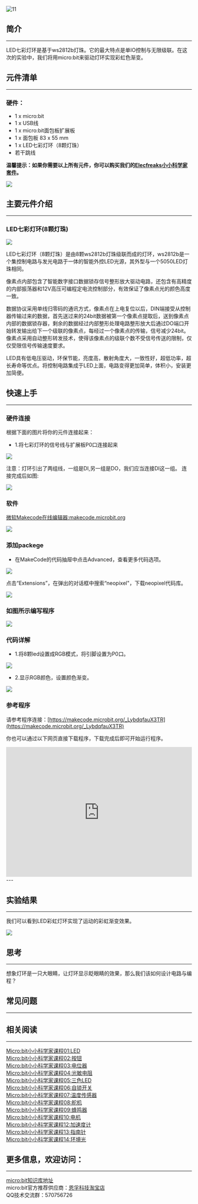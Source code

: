  ![11](https://i.imgur.com/F2gbRrO.jpg)   

## 简介
---
LED七彩灯环是基于ws2812b灯珠。它的最大特点是单IO控制与无限级联。在这次的实验中，我们将用micro:bit来驱动灯环实现彩虹色渐变。

## 元件清单
---
### 硬件：
- 1 x micro:bit
- 1 x USB线
- 1 x micro:bit面包板扩展板
- 1 x 面包板 83 x 55 mm
- 1 x LED七彩灯环（8颗灯珠）  
- 若干跳线

**温馨提示：如果你需要以上所有元件，你可以购买我们的[Elecfreaks小小科学家套件](https://item.taobao.com/item.htm?spm=a1z10.1-c-s.w4024-17803785896.2.18dc3f94XOgpWg&id=562837851877&scene=taobao_shop)。**

![](https://i.imgur.com/W4tseua.jpg)

## 主要元件介绍
---
### LED七彩灯环(8颗灯珠)

![](https://i.imgur.com/NnNcXY9.jpg)

LED七彩灯环（8颗灯珠）是由8颗ws2812b灯珠级联而成的灯环，ws2812b是一个集控制电路与发光电路于一体的智能外控LED光源，其外型与一个5050LED灯珠相同。

像素点内部包含了智能数字接口数据锁存信号整形放大驱动电路，还包含有高精度的内部振荡器和12V高压可编程定电流控制部分，有效保证了像素点光的颜色高度一致。

数据协议采用单线归零码的通讯方式，像素点在上电复位以后，DIN端接受从控制器传输过来的数据，首先送过来的24bit数据被第一个像素点提取后，送到像素点内部的数据锁存器，剩余的数据经过内部整形处理电路整形放大后通过DO端口开始转发输出给下一个级联的像素点，每经过一个像素点的传输，信号减少24bit。像素点采用自动整形转发技术，使得该像素点的级联个数不受信号传送的限制，仅仅受限信号传输速度要求。

LED具有低电压驱动，环保节能，亮度高，散射角度大，一致性好，超低功率，超长寿命等优点。将控制电路集成于LED上面，电路变得更加简单，体积小，安装更加简便。


## 快速上手
---
### 硬件连接
根据下面的图片将你的元件连接起来：

- 1.将七彩灯环的信号线与扩展板P0口连接起来

![](https://i.imgur.com/LAPXCJp.jpg)

注意：灯环引出了两组线，一组是DI,另一组是DO，我们应当连接DI这一组。
连接完成后如图:

![](https://i.imgur.com/lUdmz6q.jpg) 

### 软件

[微软Makecode在线编辑器:makecode.microbit.org](https://makecode.microbit.org/)

![](https://i.imgur.com/JHZUvh2.png)

### 添加packege
- 在MakeCode的代码抽屉中点击Advanced，查看更多代码选项。

![](https://i.imgur.com/smtcNoB.png)

点击“Extensions”，在弹出的对话框中搜索“neopixel"，下载neopixel代码库。

![](https://i.imgur.com/umQwUC2.png)


### 如图所示编写程序

![](https://i.imgur.com/z1YyT5w.png)

### 代码详解
- 1.将8颗led设置成RGB模式，将引脚设置为P0口。

![](https://i.imgur.com/fn6ojMc.png) 

- 2.显示RGB颜色，设置颜色渐变。

![](https://i.imgur.com/3mxhY9h.png)

### 参考程序
请参考程序连接：[https://makecode.microbit.org/_LybdqfauX3TR](https://makecode.microbit.org/_LybdqfauX3TR)

你也可以通过以下网页直接下载程序，下载完成后即可开始运行程序。

<div style="position:relative;height:0;padding-bottom:70%;overflow:hidden;"><iframe style="position:absolute;top:0;left:0;width:100%;height:100%;" src="https://makecode.microbit.org/#pub:_LybdqfauX3TR" frameborder="0" sandbox="allow-popups allow-forms allow-scripts allow-same-origin"></iframe></div>  
---

## 实验结果
---
我们可以看到LED彩虹灯环实现了运动的彩虹渐变效果。

![](https://i.imgur.com/23vhDKK.gif)


## 思考
---
想象灯环是一只大眼睛，让灯环显示眨眼睛的效果，那么我们该如何设计电路与编程？

## 常见问题
---

## 相关阅读
---
[Micro:bit小小科学家课程01:LED](/Micro_bit_Starter_Kit_Lesson_01_LED_CN/)                         
[Micro:bit小小科学家课程02:按钮](/Micro_bit_Starter_Kit_Lesson_02_Button_CN/)   
[Micro:bit小小科学家课程03:电位器](/Micro_bit_Starter_Kit_Lesson_03_Trimpot_CN/)   
[Micro:bit小小科学家课程04:光敏电阻](/Micro_bit_Starter_Kit_Lesson_04_Photocell_CN/)    
[Micro:bit小小科学家课程05:三色LED](/Micro_bit_Starter_Kit_Lesson_05_RGB_LED_CN/)    
[Micro:bit小小科学家课程06:自锁开关](/Micro_bit_Starter_Kit_Lesson_06_Self_lock_Switch_CN/)    
[Micro:bit小小科学家课程07:温度传感器](/Micro_bit_Starter_Kit_Lesson_07_Temperature_Sensor_CN/)    
[Micro:bit小小科学家课程08:舵机](/Micro_bit_Starter_Kit_Lesson_08_Servo_CN/)    
[Micro:bit小小科学家课程09:蜂鸣器](/Micro_bit_Starter_Kit_Lesson_09_Buzzer_CN/)    
[Micro:bit小小科学家课程10:电机](/Micro_bit_Starter_Kit_Lesson_10_Motor_CN/)      
[Micro:bit小小科学家课程12:加速度计](/Micro_bit_Starter_Kit_Lesson_12_Accelerometer_CN/)     
[Micro:bit小小科学家课程13:指南针](/Micro_bit_Starter_Kit_Lesson_13_Compass_CN/)     
[Micro:bit小小科学家课程14:环境光](/Micro_bit_Starter_Kit_Lesson_14_Ambient_Light_CN/)      

## 更多信息，欢迎访问：
---
[micro:bit知识库地址](https://www.elecfreaks.com/learn-cn/)    
micro:bit官方推荐供应商：[恩孚科技淘宝店](https://shop69086944.taobao.com/?spm=a230r.7195193.1997079397.2.RSthR0)  
QQ技术交流群：570756726   



